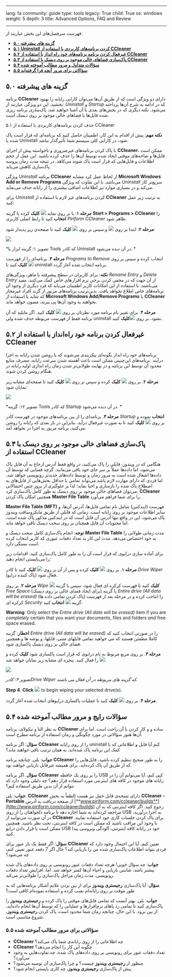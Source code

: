 

---

lang: fa
community: guide
type: tools
legacy: True
child: True
os: windows
weight: 5
depth: 3
title: Advanced Options, FAQ and Review

---

فهرست سرفصل‌های این بخش عبارتند از:

- [**۵.۰ گزینه های پیشرفته**](#5.0)
- [**۵.۱ Uninstall کردن برنامه‌های کاربردی با استفاده از CCleaner**](#5.1)
- [**۵.۲ غیرفعال کردن برنامه برنامه‌های خود راه انداز با استفاده از CCleaner**](#5.2)
- [**۵.۳ پاک‌سازی فضاهای خالی موجود بر روی دیسک با استفاده از CCleaner**](#5.3)
- [**۵.۴ سؤالات متداول و مرور مطالب آموخته شده**](#5.4)
- [**۵.۵ سؤالاتی برای مرور آنچه فرا گرفته‌اید**](#5.5)


<a name="5.0"></a>
## ۵.۰ گزینه های پیشرفته ##

برنامه **CCleaner** دارای دو ویژگی است که از طریق آن‌ها می‌توان کارایی رایانه را بهبود بخشید. این دو ویژگی عبارتند از: *Uninstall* و *Startup* که در ادامه به شرح آن‌ها پرداخته می‌شود. نکته دیگری که در بخش‌های بعدی با آن آشنا خواهید شد، *پاک‌سازی* برنامه ریزی شده فایل‌ها یا فضاهای خالی موجود بر روی دیسک است.


<a name="5.1"></a>
۵.۱ حذف کردن برنامه‌های کاربردی با استفاده از CCleaner


**نکته مهم**: پیش از اقدام به این کار، اطمینان حاصل کنید که برنامه‌ای که قرار است پاک شده یا Uninstall شود، در کارایی کلی سیستم شما تأثیرگذار نباشد.

با پاک کردن برنامه‌های غیرضروری و ناخواسته پیش از اجرای **CCleaner**، ممکن است فایل‌ها و شاخه‌های موقتی ایجاد شده توسط آن‌ها را حذف کرده باشید. این عمل از حجم اطلاعات و فایل‌هایی که قرار است پاک شوند می‌کاهد. در نتیجه مدت زمان پروسه پاک‌سازی کاهش می‌یابد.  

ویژگی *Uninstall* برنامه **CCleaner** از لحاظ عمل کرد مشابه **Microsoft Windows Add or Remove Programs** می‌باشد. با این تفاوت که ویژگی *Uninstall* سریع‌تر کار می‌کند و در بسیاری موارد نیز اطلاعات اضافی بیشتری را از رایانه حذف می‌نماید. 

برای *Uninstall* کردن برنامه‌های غیر لازم با استفاده از **CCleaner** به ترتیب زیر عمل کنید:

**مرحله ۱**: یا بر روی نمایه  ![](/sbox/screen/ccleaner-en-1/13.png) **کلیک** کرده یا گزینه **Start > Programs > CCleaner** را **انتخاب** کنید تا رابط اصلی کاربری *Piriform CCleaner* ظاهر شود.

**مرحله ۲**: ابتدا بر روی ![](/sbox/screen/ccleaner-en-1/50.png) و سپس بر روی ![](/sbox/screen/ccleaner-en-1/51.png) **کلیک** کنید تا صفحه‌ی زیر پدیدار شود:

![](/sbox/screen/ccleaner-en-1/52.png)

*تصویر ۱: گزینه ابزار یا Tools که کادر Uninstall در آن دیده می‌شود. *

**مرحله ۳**.  برنامه‌ای را از فهرست *Programs to Remove* انتخاب کرده و سپس بر روی  ![](/sbox/screen/ccleaner-en-1/53.png)  **کلیک** کنید تا uninstall برنامه انتخاب شده آغاز گردد.


**نکته**: برای کاربران در سطح پیشرفته یا ماهر، ویژگی‌های *Rename Entry* و *Delete Entry* از آن جهت که در مخفی کردن برخی نرم افزارهای خاص کمک می‌کنند، مفید می‌باشند. با استفاده از این امکانات کاربر اطمینان می‌یابد که فرد دیگری از وجود آن برنامه‌های خاص اطلاع نخواهد یافت. بدین‌ترتیب برنامه‌های مزبور از گزند افراد غیرمجاز که شاید با استفاده از **Microsoft Windows Add/Remove Programs** یا **CCleaner** بخواهند به وجود آن‌ها پی ببرند، مصون خواهد ماند.


**مرحله ۴**.  برای تغییر نام برنامه مورد نظرتان بر روی  ![](/sbox/screen/ccleaner-en-1/54.png) **کلیک** کنید. اگر مایلید که آن برنامه فقط از فهرست مربوطه حذف شده ولی uninstall نشود، بر روی ![](/sbox/screen/ccleaner-en-1/55.png)**کلیک** کنید.


<a name="5.2"></a>
## ۵.۲ غیرفعال کردن برنامه خود راه‌انداز با استفاده از CCleaner ##

برنامه‌های خود راه انداز بگونه‌ای پیکربندی می‌شوند که با روشن شدن رایانه به اجرا درآیند. برنامه‌های این‌چنینی ممکن است باعث آهسته شدن سرعت رایانه، مصرف منابع محدود آن توسط این برنامه و در نهایت طولانی‌تر شدن زمان راه اندازی اولیه رایانه در هنگام روشن کردن شوند.


**مرحله ۲**. بر روی ![](/sbox/screen/ccleaner-en-1/50.png) **کلیک** کرده و سپس بر روی ![](/sbox/screen/ccleaner-en-1/56.png) **کلیک** کنید تا صفحه‌ای مشابه زیر نمایان شود:

![](/sbox/screen/ccleaner-en-1/57.png) 

*تصویر ۱۲: گزینه Tools که کادر Startup در آن دیده می‌شود. *


**مرحله ۳**. برنامه‌ای را از بین برنامه‌های موجود در فهرست کادر *Startup* **انتخاب** نموده و بر روی ![](/sbox/screen/ccleaner-en-1/58.png)  **کلیک** کنید تا به صورت غیرفعال درآید. بنابراین در بار بعدی که رایانه را روشن می‌کنید، برنامه مزبور به اجرا در نخواهد آمد.


<a name="5.3"></a>
## ۵.۳ پاک‌سازی فضاهای خالی موجود بر روی دیسک با استفاده از CCleaner ##

هنگامی که در ویندوز، فایلی را پاک می‌کنید، در واقع فقط آدرس ارجاع به آن فایل پاک می‌شود، اما داده‌ها عملاً بر سر جای خود باقی می‌مانند. گرچه فضایی که توسط آن داده‌ها اشغال شده است به مرور زمان و توسط داده‌های جدیدتر رونویسی خواهد شد، اما فردی که دارای مهارت لازم باشد می‌تواند تمامی یا حداقل بخش‌هایی از فایل‌های به اصطلاح پاک شده را بازسازی و احیا نماید؛ لذا بر جلوگیری از بروز چنین احتمالاتی می‌توان فضاهای خالی موجود بر روی دیسک به طور کامل پاک‌سازی کرد. **CCleaner** همچنین امکان پاک کردن **Master File Table** را برای شما فراهم می‌آورد.

**Master File Table (MFT)** فهرست (ایندکس) شامل نام تمامی فایل‌ها، آدرس آن‌ها، و سایر اطلاعات موجود بر روی رایانه است. زمانی که فایلی از طریق مایکروسافت ویندوز پاک می‌شود، این در واقع تنها آدرس آن فایل است که در ایندکس مذکور پاک شده است، اما محتویات آن فایل همچنان بر روی سخت دیسک باقی خواهد ماند. 

**توجه**: انجام پاک‌سازی کامل سخت دیسک و **Master File Table** مدت زمانی طولانی را به خود اختصاص می‌دهد. مدت این کار به تعداد دفعات عبوری که کاربر انتخاب کرده است بستگی دارد.

برای آماده سازی درایوی که قرار است آن را به طور کامل پاک‌سازی کنید، اقدامات زیر را می‌بایستی انجام دهید:

**مرحله ۱**. بر روی ![](/sbox/screen/ccleaner-en-1/61.png) **کلیک** کرده و پس از آن بر روی  ![](/sbox/screen/ccleaner-en-1/62.png)  **کلیک** کنید تا کادر *Drive Wiper* (پاک کننده درایو) فعال شود.

**مرحله ۲**. بر روی  *Wipe* ![](/sbox/screen/ccleaner-en-1/04.png) **کلیک** کنید تا فهرست کرکره ای فعال شود، سپس یا گزینه  *Free Space*  (برای ایجاد فضای خالی بر روی دیسک) یا گزینه *Entire drive (All data will be erased)* (پاک کردن تمامی داده ها) را انتاخب کرده و در مرحله بعد از فهزست کرکره ای  *Security*  گزینه  ![](/sbox/screen/ccleaner-en-1/59.png) **انتخاب** کنید.

**Warning**: Only select the *Entire drive (All data will be erased)* item if you are *completely* certain that you want your documents, files and folders *and* free space erased.

**اخطار**: گزینه *Entire drive (All data will be erased)* را در صورتی انتخاب کنید که کاملا مطمئن هستید که می خواهید تمامی فایلهای متنی، فایلها، و پوشه ها و همچنین فضای خالی بر روی دیسک پاکسازی شود.

**مرحله ۳**. بر روی مربع مربوط به نام درایوی که قرار است پاکسازی شود **کلیک** کرده و  ![](/sbox/screen/ccleaner-en-1/64.png) را فعال کنید. پنجره ای مشابه زیر نمایان خواهد شد:

![](/sbox/screen/ccleaner-en-1/65.png)

*تصویر ۳: کادرDrive Wiper که گزینه های مربوطه در آن فعال می باشند.* 

**Step 4**. **Click** ![](/sbox/screen/ccleaner-en-1/64.png) to begin wiping your selected drive(s).

**مرحله ۴**. بر روی ![](/sbox/screen/ccleaner-en-1/64.png) **کلیک** کنید تا عملیات پاکسازی درایوهای انتخاب شده آغاز گردد.

<a name="5.4"></a>
## ۵.۴ سؤالات رایج و مرور مطالب آموخته شده ##

به نظر النا و نیکولای، برنامه **CCleaner** ساده و و کار کردن با آن راحت است. اما برای آن‌ها هنوز سؤالاتی در مورد چگونگی و زمان استفاده از برنامه مطرح است. 


<div class="background" markdown="1">

**سؤال**: اگر برنامه **CCleaner** را از روی رایانه uninstall کنم آیا فایل و اطلاعاتی که با کمک این برنامه پاک شده‌اند، به همان ترتیب باقی خواهند ماند؟



**جواب**: بلی. چنانچه برنامه **CCleaner** را به طور صحیح تنظیم کرده باشید، فایل‌هایی را که از طریق آن پاک کرده‌اید، برای همیشه غیرقابل بازیابی خواهند بود. 


**سؤال**. اگر برنامه **CCleaner** را بر روی یک حافظه USB کپی کنم، آیا می‌توانم آن را در رایانه های موجود در کافه های اینترنتی مورد استفاده قرار دهم؟ چه دلیلی وجود دارد که نتوانم از آن بدین طریق استفاده کنم؟


**جواب**: بلی. **CCleaner** دارای نسخه‌ی قابل حمل نیز هست (لطفاً به بخش **CCleaner - Portable** از صفحه دریافت به آدرس [**www.piriform.com/ccleaner/builds**](http://www.piriform.com/ccleaner/builds) رجوع کنید. اگر کافه اینترنتی که به آن مراجعه کرده‌اید به شما اجازه دهد تا برنامه دلخواهتان را از روی USB به اجرا درآورید، در آن صورت می‌توانید از **CCleaner** برای پاک کردن جلسات کاری خود استفاده نمایید. با وجود این مراقب باشید که ممکن است در کافه اینترنتی، تحت نظر باشید. همچنین ممکن است با قرار دادن درایو USB خود در رایانه کافه اینترنتی، آلودگی ویروسی پیدا کنید.


**سؤال**: اگر فقط یک بار عبور برای **CCleaner** تعیین کنم، آیا این احتمال وجود دارد که فردی بتواند اطلاعات پاک‌سازی شده من را بازیابی کند؟ حال اگر 7 دفعه عبور تعیین کنم، چه می‌شود؟


**جواب**: چه سؤال خوبی! هرچه تعداد دفعات عبور رونویسی بر روی داده‌های پاک شده بیشتر باشد، شانس بازیابی و احیاء آن‌ها کمتر خواهد شد. اما، افزایش تعداد دفعات رونویسی، مدت زمان مراحل پاک‌سازی را طولانی‌تر می‌کند. 


**سؤال**: آیا پاک‌سازی **رجیستری ویندوز** برای از بین بردن علایم آشکار برنامه‌هایی که به طور موقت بر روی رایانه‌ام نصب کرده و استفاده نموده‌ام کافی است؟


**جواب**: بلی. بهتر آنست که تمامی فایل‌های موقتی را پاک کرده و **رجیستری ویندوز** را پاک‌سازی کنید تا تمامی رد پاهای نرم‌افزارها و عملیاتی را که توسط آن‌ها انجام داده‌اید، از بین برود. با این حال، چنانچه زمان شما محدود است، پاک کردن **رجیستری ویندوز**، شروع مناسبی است.


</div>


<a name="5.5"></a>
### ۵.۵ سؤالاتی برای مرور مطالب آموخته شده ###

- **CCleaner** چه اطلاعاتی را از روی رایانه‌ی شما پاک می‌کند؟
- **CCleaner** چگونه این کار را انجام می‌دهد؟
- تعداد دفعات عبور برای رونویسی بر روی داده‌های پاک شده، چه تفاوت‌هایی به وجود می‌آورد؟ 
- منظور از **رجیستری ویندوز** چیست؟ و چرا پاک‌سازی آن توصیه می‌شود؟
- پیش از پاک‌سازی **رجیستری ویندوز**، چه کاری بایستی انجام شود؟


